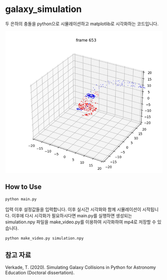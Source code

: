 # galaxy_simulation
두 은하의 충돌을 python으로 시뮬레이션하고 matplotlib로 시각화하는 코드입니다.

![예시](example.jpg)

## How to Use

```bash
python main.py
```

입력 이후 설정값들을 입력합니다. 이후 실시간 시각화와 함께 시뮬레이션이 시작됩니다.
이후에 다시 시각화가 필요하시다면 main.py를 실행하면 생성되는 simulation.npy 파일을 make_video.py를 이용하여 시각화하여 mp4로 저장할 수 있습니다.

```bash
python make_video.py simulation.npy
```

## 참고 자료

Verkade, T. (2020). Simulating Galaxy Collisions in Python for Astronomy Education (Doctoral dissertation).